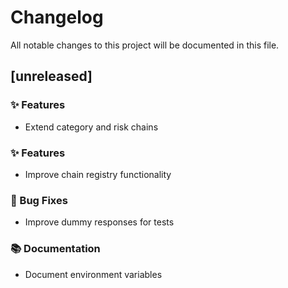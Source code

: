 # Changelog

All notable changes to this project will be documented in this file.

## [unreleased]

### ✨ Features

- Extend category and risk chains

### ✨ Features

- Improve chain registry functionality

### 🐛 Bug Fixes

- Improve dummy responses for tests

### 📚 Documentation

- Document environment variables

<!-- generated by git-cliff -->
